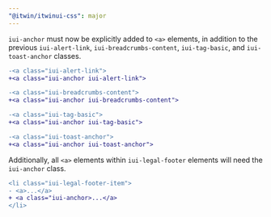 ```yaml
---
"@itwin/itwinui-css": major
---
```


`iui-anchor` must now be explicitly added to `<a>` elements, in addition to the previous `iui-alert-link`, `iui-breadcrumbs-content`, `iui-tag-basic`, and `iui-toast-anchor` classes.

```diff
-<a class="iui-alert-link">
+<a class="iui-anchor iui-alert-link">
```

```diff
-<a class="iui-breadcrumbs-content">
+<a class="iui-anchor iui-breadcrumbs-content">
```

```diff
-<a class="iui-tag-basic">
+<a class="iui-anchor iui-tag-basic">
```

```diff
-<a class="iui-toast-anchor">
+<a class="iui-anchor iui-toast-anchor">
```

Additionally, all `<a>` elements within `iui-legal-footer` elements will need the `iui-anchor` class.

```diff
<li class="iui-legal-footer-item">
- <a>...</a>
+ <a class="iui-anchor>...</a>
</li>
```
